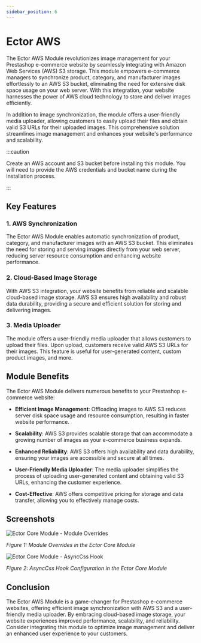 ```yaml
---
sidebar_position: 6
---
```


# Ector AWS

The Ector AWS Module revolutionizes image management for your Prestashop e-commerce website by seamlessly integrating with Amazon Web Services (AWS) S3 storage. This module empowers e-commerce managers to synchronize product, category, and manufacturer images effortlessly to an AWS S3 bucket, eliminating the need for extensive disk space usage on your web server. With this integration, your website harnesses the power of AWS cloud technology to store and deliver images efficiently.

In addition to image synchronization, the module offers a user-friendly media uploader, allowing customers to easily upload their files and obtain valid S3 URLs for their uploaded images. This comprehensive solution streamlines image management and enhances your website's performance and scalability.

:::caution

Create an AWS account and S3 bucket before installing this module. You will need to provide the AWS credentials and bucket name during the installation process.

:::

## Key Features

### 1. AWS Synchronization

The Ector AWS Module enables automatic synchronization of product, category, and manufacturer images with an AWS S3 bucket. This eliminates the need for storing and serving images directly from your web server, reducing server resource consumption and enhancing website performance.

### 2. Cloud-Based Image Storage

With AWS S3 integration, your website benefits from reliable and scalable cloud-based image storage. AWS S3 ensures high availability and robust data durability, providing a secure and efficient solution for storing and delivering images.

### 3. Media Uploader

The module offers a user-friendly media uploader that allows customers to upload their files. Upon upload, customers receive valid AWS S3 URLs for their images. This feature is useful for user-generated content, custom product images, and more.

## Module Benefits

The Ector AWS Module delivers numerous benefits to your Prestashop e-commerce website:

- **Efficient Image Management**: Offloading images to AWS S3 reduces server disk space usage and resource consumption, resulting in faster website performance.

- **Scalability**: AWS S3 provides scalable storage that can accommodate a growing number of images as your e-commerce business expands.

- **Enhanced Reliability**: AWS S3 offers high availability and data durability, ensuring your images are accessible and secure at all times.

- **User-Friendly Media Uploader**: The media uploader simplifies the process of uploading user-generated content and obtaining valid S3 URLs, enhancing the customer experience.

- **Cost-Effective**: AWS offers competitive pricing for storage and data transfer, allowing you to effectively manage costs.

## Screenshots

![Ector Core Module - Module Overrides](https://via.placeholder.com/800x600.png?text=Ector+Core+Module+-+Module+Overrides)

*Figure 1: Module Overrides in the Ector Core Module*

![Ector Core Module - AsyncCss Hook](https://via.placeholder.com/800x600.png?text=Ector+Core+Module+-+AsyncCss+Hook)

*Figure 2: AsyncCss Hook Configuration in the Ector Core Module*

## Conclusion

The Ector AWS Module is a game-changer for Prestashop e-commerce websites, offering efficient image synchronization with AWS S3 and a user-friendly media uploader. By embracing cloud-based image storage, your website experiences improved performance, scalability, and reliability. Consider integrating this module to optimize image management and deliver an enhanced user experience to your customers.